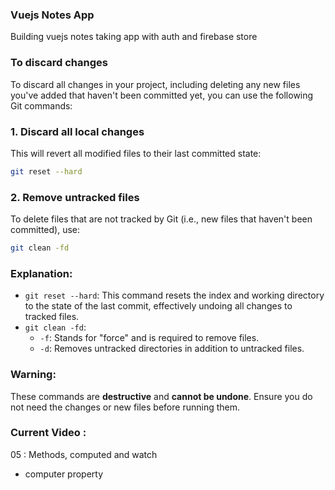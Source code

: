 ### Vuejs Notes App

Building vuejs notes taking app with auth and firebase store

### To discard changes

To discard all changes in your project, including deleting any new files you've added that haven't been committed yet,
you can use the following Git commands:

### 1. **Discard all local changes**

This will revert all modified files to their last committed state:

   ```bash
   git reset --hard
   ```

### 2. **Remove untracked files**

To delete files that are not tracked by Git (i.e., new files that haven't been committed), use:

   ```bash
   git clean -fd
   ```

### Explanation:

- `git reset --hard`: This command resets the index and working directory to the state of the last commit, effectively
  undoing all changes to tracked files.
- `git clean -fd`:
    - `-f`: Stands for "force" and is required to remove files.
    - `-d`: Removes untracked directories in addition to untracked files.

### **Warning:**

These commands are **destructive** and **cannot be undone**. Ensure you do not need the changes or new files before
running them.

### Current Video :

05 : Methods, computed and watch

- computer property

